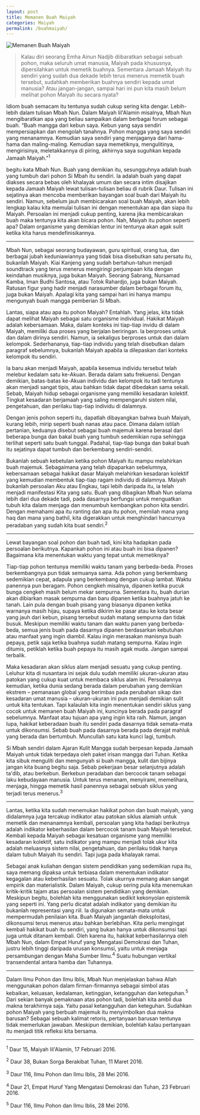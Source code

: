 ```yaml
---
layout: post
title: Memanen Buah Maiyah
categories: Maiyah
permalink: /buahmaiyah/
---
```


![Memanen Buah Maiyah](https://i.imgur.com/WU8LKls.png)

>Kalau diri seorang Emha Ainun Nadjib diibaratkan sebagai sebuah pohon, maka seluruh umat manusia, Maiyah pada khususnya, dipersilahkan untuk memetik buahnya. Sementara Jamaah Maiyah itu sendiri yang sudah dua dekade lebih terus menerus memetik buah tersebut, sudahkah memberikan buahnya sendiri kepada umat manusia? Atau jangan-jangan, sampai hari ini pun kita masih belum melihat pohon Maiyah itu secara nyata?

<p>Idiom buah semacam itu tentunya sudah cukup sering kita dengar. Lebih-lebih dalam
tulisan Mbah Nun. Dalam Maiyah lil'Alamin misalnya, Mbah Nun mengibaratkan apa yang beliau
sampaikan dalam berbagai forum sebagai buah. “Buah mangga dari kebun saya. Kebun yang saya
sendiri mempersiapkan dan mengolah tanahnya. Pohon mangga yang saya sendiri yang
menanamnya. Kemudian saya sendiri yang menjaganya dari hama-hama dan maling-maling.
Kemudian saya memetiknya, mengulitinya, mengirisinya, meletakkannya di piring, akhirnya saya
suguhkan kepada Jamaah Maiyah."<sup>1</sup></p>

<p>begitu kata Mbah Nun. Buah yang demikian itu, sesungguhnya
adalah buah yang tumbuh dari pohon Si Mbah itu sendiri. Ia adalah buah yang dapat diakses secara
bebas oleh khalayak umum dan secara intim disajikan kepada Jamaah Maiyah lewat tulisan-tulisan
beliau di rubrik Daur. Tulisan ini sejatinya akan mencoba memberikan bayangan soal buah dari Maiyah itu sendiri.
Namun, sebelum jauh membicarakan soal buah Maiyah, akan lebih lengkap kalau kita memulai
tulisan ini dengan menentukan apa dan siapa itu Maiyah. Persoalan ini menjadi cukup penting,
karena jika membicarakan buah maka tentunya kita akan bicara pohon. Nah, Maiyah itu pohon
seperti apa? Dalam organisme yang demikian lentur ini tentunya akan agak sulit ketika kita harus
mendefinisikannya.<p>

---

<p>Mbah Nun, sebagai seorang budayawan, guru spiritual, orang tua, dan berbagai jubah
keduniawiannya yang tidak bisa disebutkan satu persatu itu, bukanlah Maiyah. Kiai Kanjeng yang
sudah bertahun-tahun menjadi soundtrack yang terus menerus mengiringi perjumpaan kita dengan keindahan musiknya, juga bukan Maiyah. Seorang Sabrang, Nursamad Kamba, Iman Budhi Santosa, atau Totok Rahardjo, juga bukan Maiyah. Ratusan figur yang hadir menjadi narasumber
dalam berbagai forum itu, juga bukan Maiyah. Apalagi kita yang sampai hari ini hanya mampu
mengunyah buah mangga pemberian Si Mbah.</p>

<p>Lantas, siapa atau apa itu pohon Maiyah? Entahlah. Yang jelas, kita tidak dapat melihat
Maiyah sebagai satu organisme individual. Hakikat Maiyah adalah kebersamaan. Maka, dalam
konteks ini tiap-tiap invidu di dalam Maiyah, memiliki dua proses yang berjalan beriringan. Ia
berproses untuk dan dalam dirinya sendiri. Namun, ia sekaligus berproses untuk dan dalam
kelompok. Sederhananya, tiap-tiap individu yang telah disebutkan dalam paragraf sebelumnya,
bukanlah Maiyah apabila ia dilepaskan dari konteks kelompok itu sendiri.</p>

<p>Ia baru akan menjadi Maiyah, apabila kesemua individu tersebut telah melebur kedalam satu
ke-Akuan. Berada dalam satu frekuensi. Dengan demikian, batas-batas ke-Akuan individu dan
kelompok itu tadi tentunya akan menjadi sangat tipis, atau bahkan tidak dapat dibedakan sama
sekali. Sebab, Maiyah hidup sebagai organisme yang memiliki kesadaran kolektif. Tingkat
kesadaran berjamaah yang saling mempengaruhi sistem nilai, pengetahuan, dan perilaku tiap-tiap
individu di dalamnya.</p>

<p>Dengan jenis pohon seperti itu, dapatlah dibayangkan bahwa buah Maiyah, kurang lebih,
mirip seperti buah nanas atau pace. Dimana dalam istilah pertanian, keduanya disebut sebagai buah
majemuk karena berasal dari beberapa bunga dan bakal buah yang tumbuh sedemikian rupa
sehingga terlihat seperti satu buah tunggal. Padahal, tiap-tiap bunga dan bakal buah itu sejatinya
dapat tumbuh dan berkembang sendiri-sendiri.</p>

<p>Bukanlah sebuah kebetulan ketika pohon Maiyah itu mampu melahirkan buah majemuk.
Sebagaimana yang telah dipaparkan sebelumnya, kebersamaan sebagai hakikat dasar Maiyah
melahirkan kesadaran kolektif yang kemudian membentuk tiap-tiap ragam individu di dalamnya.
Maiyah bukanlah persoalan Aku atau Engkau, tapi lebih daripada itu, ia telah menjadi manifestasi
Kita yang satu. Buah yang dibagikan Mbah Nun selama lebih dari dua dekade tadi, pada dasarnya
berfungsi untuk menguatkan tubuh kita dalam menjaga dan menumbuh kembangkan pohon kita
sendiri. Dengan memahami apa itu ranting dan apa itu pohon, memilah mana yang
haq dan mana yang bathil, kita digerakkan untuk menghindari hancurnya peradaban yang sudah kita buat sendiri.<sup>2</sup></p>

---

<p>Lewat bayangan soal pohon dan buah tadi, kini kita hadapkan pada persoalan berikutnya.
Kapankah pohon ini atau buah ini bisa dipanen? Bagaimana kita menentukan waktu yang tepat
untuk memetiknya?</p>

<p>Tiap-tiap pohon tentunya memiliki waktu tanam yang berbeda-beda. Proses berkembangnya
pun tidak semuanya sama. Ada pohon yang berkembang sedemikian cepat, adapula yang
berkembang dengan cukup lambat. Waktu panennya pun beragam. Pohon cengkeh misalnya,
dipanen ketika pucuk bunga cengkeh masih belum mekar sempurna. Sementara itu, buah durian
akan dibiarkan masak sempurna dan baru dipanen ketika buahnya jatuh ke tanah. Lain pula dengan
buah pisang yang biasanya dipanen ketika warnanya masih hijau, supaya ketika dikirim ke pasar
atau ke kota besar yang jauh dari kebun, pisang tersebut sudah matang sempurna dan tidak busuk.
Meskipun memiliki waktu tanam dan waktu panen yang berbeda-beda, semua jenis buah
pada dasarnya dipanen berdasarkan kebutuhan atau manfaat yang ingin diambil. Kalau ingin
merasakan manisnya buah pepaya, petik saja ketika buahnya sudah matang sempurna. Kalau ingin
ditumis, petiklah ketika buah pepaya itu masih agak muda. Jangan sampai terbalik.</p>

<p>Maka kesadaran akan siklus alam menjadi sesuatu yang cukup penting. Leluhur kita di
nusantara ini sejak dulu sudah memiliki ukuran-ukuran atau patokan yang cukup kuat untuk membaca siklus alam ini. Persoalannya kemudian, ketika dunia sedang berada dalam perubahan yang demikian ekstrem – pemanasan global yang berimbas pada perubahan sikap dan kesadaran
umat manusia – ukuran-ukuran ini pun menjadi demikian sulit untuk kita tentukan. Tapi kalaulah
kita ingin menentukan sendiri siklus yang cocok untuk memanen buah Maiyah ini, kuncinya berada
pada paragraf sebelumnya. Manfaat atau tujuan apa yang ingin kita raih. Namun, jangan lupa,
hakikat keberadaan buah itu sendiri pada dasarnya tidak semata-mata untuk dikonsumsi. Sebab
buah pada dasarnya berada pada derajat mahluk yang berada dan bertumbuh. Muncullah satu kata
kunci lagi, tumbuh.</p>

<p>Si Mbah sendiri dalam Ajaran Kulit Mangga sudah berpesan kepada Jamaah Maiyah untuk
tidak terpedaya oleh paket irisan mangga dari Tuhan. Ketika kita sibuk menguliti dan mengunyah si
buah mangga, kulit dan bijinya jangan kita buang begitu saja. Sebab pekerjaan besar selanjutnya
adalah ta'dib, atau berkebun. Berkebun peradaban dan bercocok tanam sebagai laku kebudayaan
manusia. Untuk terus menanam, menyirami, memelihara, menjaga, hingga memetik hasil panennya
  sebagai sebuah siklus yang terjadi terus menerus.<sup>3</sup></p>

---

<p>Lantas, ketika kita sudah menemukan hakikat pohon dan buah maiyah, yang didalamnya
juga tercakup indikator atau patokan siklus alamiah untuk memetik dan menanamnya kembali,
persoalan yang kita hadapi berikutnya adalah indikator keberhasilan dalam bercocok tanam buah
Maiyah tersebut. Kembali kepada Maiyah sebagai kesatuan organisme yang memiliki kesadaran
kolektif, satu indikator yang mampu menjadi tolak ukur kita adalah meluasnya sistem nilai,
pengetahuan, dan perilaku tidak hanya dalam tubuh Maiyah itu sendiri. Tapi juga pada khalayak
ramai.</p>

<p>Sebagai anak kuliahan dengan sistem pendidikan yang sedemikian rupa itu, saya memang
dipaksa untuk terbiasa dalam menentukan indikator kegagalan atau keberhasilan sesuatu. Tolak
ukurnya memang akan sangat empirik dan materialistik. Dalam Maiyah, cukup sering pula kita
menemukan kritik-kritik tajam atas persoalan sistem pendidikan yang demikian. Meskipun begitu,
bolehlah kita menggunakan sedikit kekonyolan epistemik yang seperti ini. Yang perlu dicatat
adalah indikator yang demikian itu bukanlah representasi yang riil. Ia digunakan semata-mata untuk
mempermudah penilaian kita. Buah Maiyah janganlah dieksploitasi, dikonsumsi terus menerus atau
bahkan berlebihan. Kita perlu mengingat kembali hakikat buah itu sendiri, yang bukan hanya untuk
dikonsumsi tapi juga untuk ditanam kembali. Oleh karena itu, hakikat keberhasilannya oleh Mbah
Nun, dalam Empat Huruf yang Mengatasi Demokrasi dan Tuhan, justru lebih tinggi daripada urusan konsumsi, yaitu untuk
  menjaga persambungan dengan Maha Sumber Ilmu.<sup>4</sup> Suatu hubungan vertikal transendental antara hamba dan Tuhannya.</p>

---

<p>Dalam Ilmu Pohon dan Ilmu Iblis, Mbah Nun menjelaskan bahwa Allah menggunakan
pohon dalam firman-firmannya sebagai simbol atas kebaikan, keluasan, kedalaman, ketinggian,
  ketangguhan dan keteguhan.<sup>5</sup> Dari sekian banyak pemaknaan atas pohon tadi, bolehlah kita ambil
dua makna terakhirnya saja. Yaitu pasal ketangguhan dan keteguhan. Sudahkan pohon Maiyah yang
berbuah majemuk itu menyimbolkan dua makna barusan? Sebagai sebuah kalimat retoris,
pertanyaan barusan tentunya tidak memerlukan jawaban. Meskipun demikian, bolehlah kalau
pertanyaan itu menjadi titik refleksi kita bersama.</p>

---

<sup>1</sup> Daur 15, Maiyah lil'Alamin, 17 Februari 2016.

<sup>2</sup> Daur 38, Bukan Sorga Berakibat Tuhan, 11 Maret 2016.

<sup>3</sup> Daur 116, Ilmu Pohon dan Ilmu Iblis, 28 Mei 2016.

<sup>4</sup> Daur 21, Empat Huruf Yang Mengatasi Demokrasi dan Tuhan, 23 Februari 2016.

<sup>5</sup> Daur 116, Ilmu Pohon dan Ilmu Iblis, 28 Mei 2016.
